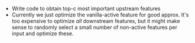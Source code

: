 - Write code to obtain top-c most important upstream features
- Currently we just optimize the vanilla-active feature for good approx. It's too expensive to optimize *all* downstream features, but it might make sense to randomly select a small number of non-active features per input and optimize these.